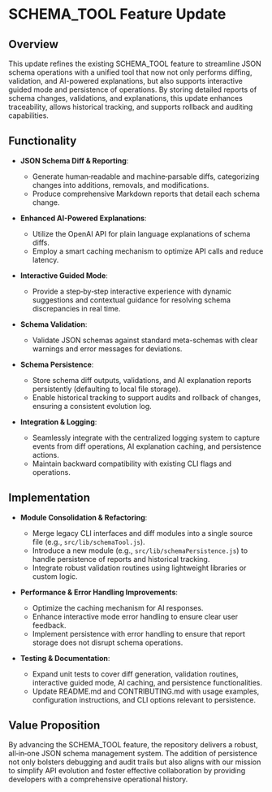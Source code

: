 # SCHEMA_TOOL Feature Update

## Overview
This update refines the existing SCHEMA_TOOL feature to streamline JSON schema operations with a unified tool that now not only performs diffing, validation, and AI-powered explanations, but also supports interactive guided mode and persistence of operations. By storing detailed reports of schema changes, validations, and explanations, this update enhances traceability, allows historical tracking, and supports rollback and auditing capabilities.

## Functionality
- **JSON Schema Diff & Reporting**:
  - Generate human‑readable and machine‑parsable diffs, categorizing changes into additions, removals, and modifications.
  - Produce comprehensive Markdown reports that detail each schema change.

- **Enhanced AI-Powered Explanations**:
  - Utilize the OpenAI API for plain language explanations of schema diffs.
  - Employ a smart caching mechanism to optimize API calls and reduce latency.

- **Interactive Guided Mode**:
  - Provide a step‑by‑step interactive experience with dynamic suggestions and contextual guidance for resolving schema discrepancies in real time.

- **Schema Validation**:
  - Validate JSON schemas against standard meta-schemas with clear warnings and error messages for deviations.

- **Schema Persistence**:
  - Store schema diff outputs, validations, and AI explanation reports persistently (defaulting to local file storage).
  - Enable historical tracking to support audits and rollback of changes, ensuring a consistent evolution log.

- **Integration & Logging**:
  - Seamlessly integrate with the centralized logging system to capture events from diff operations, AI explanation caching, and persistence actions.
  - Maintain backward compatibility with existing CLI flags and operations.

## Implementation
- **Module Consolidation & Refactoring**:
  - Merge legacy CLI interfaces and diff modules into a single source file (e.g., `src/lib/schemaTool.js`).
  - Introduce a new module (e.g., `src/lib/schemaPersistence.js`) to handle persistence of reports and historical tracking.
  - Integrate robust validation routines using lightweight libraries or custom logic.

- **Performance & Error Handling Improvements**:
  - Optimize the caching mechanism for AI responses.
  - Enhance interactive mode error handling to ensure clear user feedback.
  - Implement persistence with error handling to ensure that report storage does not disrupt schema operations.

- **Testing & Documentation**:
  - Expand unit tests to cover diff generation, validation routines, interactive guided mode, AI caching, and persistence functionalities.
  - Update README.md and CONTRIBUTING.md with usage examples, configuration instructions, and CLI options relevant to persistence.

## Value Proposition
By advancing the SCHEMA_TOOL feature, the repository delivers a robust, all‑in‑one JSON schema management system. The addition of persistence not only bolsters debugging and audit trails but also aligns with our mission to simplify API evolution and foster effective collaboration by providing developers with a comprehensive operational history.